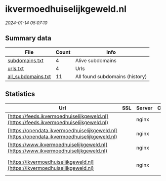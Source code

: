 # ikvermoedhuiselijkgeweld.nl
*2024-01-14 05:07:10*
## Summary data
| File       | Count | Info |
|------------|-------|------|
|[subdomains.txt](/data/ikvermoedhuiselijkgeweld.nl/subdomains.txt)|4|Alive subdomains|
|[urls.txt](/data/ikvermoedhuiselijkgeweld.nl/urls.txt)|4|Urls|
|[all_subdomains.txt](/data/ikvermoedhuiselijkgeweld.nl/all_subdomains.txt)|11|All found subdomains (history)|
## Statistics
| Url | SSL | Server | Cookie | HSTS | CSP | XFO | XXP | RP | Tech |Title |
|------------|-------|------|------|------|------|------|------|------|------|------|
|[https://feeds.ikvermoedhuiselijkgeweld.nl](https://feeds.ikvermoedhuiselijkgeweld.nl)| |nginx| |:white_check_mark: | |:white_check_mark: |:white_check_mark: |:white_check_mark: |HSTS Nginx||
|[https://opendata.ikvermoedhuiselijkgeweld.nl](https://opendata.ikvermoedhuiselijkgeweld.nl)| |nginx| |:white_check_mark: | |:white_check_mark: |:white_check_mark: |:white_check_mark: |HSTS Nginx||
|[https://www.ikvermoedhuiselijkgeweld.nl](https://www.ikvermoedhuiselijkgeweld.nl)| |nginx| |:white_check_mark: |:warning: |:white_check_mark: |:white_check_mark: |:white_check_mark: |Bloomreach HSTS...|Home | Ik vermoe...|
|[https://ikvermoedhuiselijkgeweld.nl](https://ikvermoedhuiselijkgeweld.nl)| |nginx| |:white_check_mark: |:warning: |:white_check_mark: |:white_check_mark: |:white_check_mark: |HSTS Nginx|301 Moved Perman...|